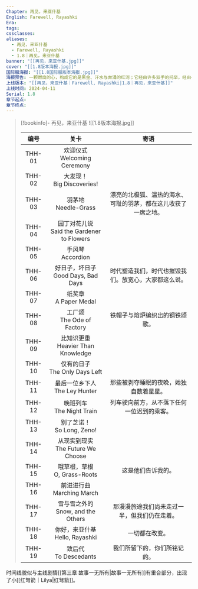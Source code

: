 ```yaml
---
Chapter: 再见，来亚什基
English: Farewell, Rayashki
Era: 
tags: 
cssclasses: 
aliases:
  - 再见，来亚什基
  - Farewell, Rayashki
  - 1.8｜再见，来亚什基
banner: "[[再见，来亚什基.jpg]]"
cover: "[[1.8版本海报.jpg]]"
国际服海报: "[[1.8国际服版本海报.jpg]]"
海报预告: 一颗燃烧的心，构成它的是黑金、汗水与奔涌的红河；它经由许多双手的托举，经由一段生存的抗争。此后雪原不再寂静，火星在风中嘶鸣。
上线版本: "[[再见，来亚什基｜Farewell, Rayashki|1.8｜再见，来亚什基]]"
上线时间: 2024-04-11
Serial: 1.8
章节起点: 
章节终点:
---
```

> [!bookinfo]- 再见，来亚什基
> ![[1.8版本海报.jpg]]
> 
> |  编号  |                     关卡                      |                             寄语                             |
> | :----: | :-------------------------------------------: | :----------------------------------------------------------: |
> | THH-01 |        欢迎仪式<br/>Welcoming Ceremony        |                                                              |
> | THH-02 |         大发现！<br/>Big Discoveries!         |                                                              |
> | THH-03 |            羽茅地<br/>Needle-Grass            | 漂亮的北极狐、温热的海水、可耻的羽茅，都在这儿收获了一席之地。 |
> | THH-04 | 园丁对花儿说<br/>Said the Gardener to Flowers |                                                              |
> | THH-05 |             手风琴<br/>Accordion              |                                                              |
> | THH-06 |    好日子，坏日子<br/>Good Days, Bad Days     |     时代塑造我们，时代也摧毁我们。放宽心，大家都这么说。     |
> | THH-07 |           纸奖章<br/>A Paper Medal            |                                                              |
> | THH-08 |         工厂颂<br/>The Ode of Factory         |                铁帽子与熔炉编织出的钢铁颂歌。                |
> | THH-09 |     比知识更重<br/>Heavier Than Knowledge     |                                                              |
> | THH-10 |       仅有的日子<br/>The Only Days Left       |                                                              |
> | THH-11 |       最后一位乡下人<br/>The Ley Hunter       |            那些被剥夺睡眠的夜晚，她独自数着星星。            |
> | THH-12 |         晚班列车<br/>The Night Train          |          列车驶向前方，从不落下任何一位迟到的乘客。          |
> | THH-13 |         别了芝诺！<br/>So Long, Zeno!         |                                                              |
> | THH-14 |     从现实到现实<br/>The Future We Choose     |                                                              |
> | THH-15 |        哦草根，草根<br/>O, Grass-Roots        |                      这是他们告诉我的。                      |
> | THH-16 |         前进进行曲<br/>Marching March         |                                                              |
> | THH-17 |     雪与雪之外的<br/>Snow, and the Others     |         那漫漫旅途我们尚未走过一半，但我们仍在走着。         |
> | THH-18 |      你好，来亚什基<br/>Hello, Rayashki       |                        一切都在改变。                        |
> | THH-19 |           致后代<br/>To Descedants            |                 我们所留下的，你们所铭记的。                 |

时间线貌似与主线剧情[[第三章 故事一无所有|故事一无所有]]有重合部分，出现了小[[红弩箭｜Lilya|红弩箭]]。